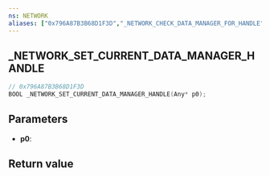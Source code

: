 ```yaml
---
ns: NETWORK
aliases: ["0x796A87B3B68D1F3D","_NETWORK_CHECK_DATA_MANAGER_FOR_HANDLE"]
---
```

## _NETWORK_SET_CURRENT_DATA_MANAGER_HANDLE

```c
// 0x796A87B3B68D1F3D
BOOL _NETWORK_SET_CURRENT_DATA_MANAGER_HANDLE(Any* p0);
```


## Parameters
* **p0**: 

## Return value
